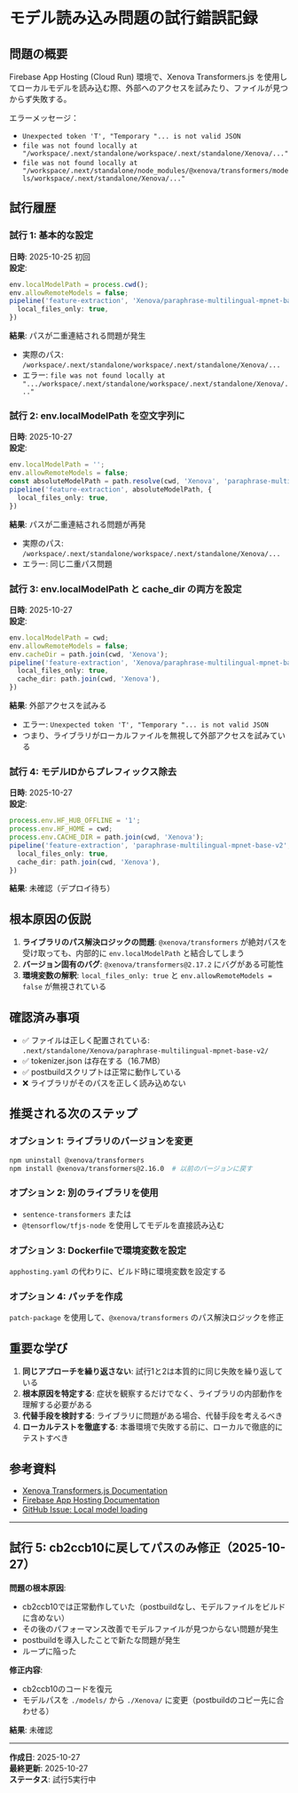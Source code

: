 # モデル読み込み問題の試行錯誤記録

## 問題の概要

Firebase App Hosting (Cloud Run) 環境で、Xenova Transformers.js を使用してローカルモデルを読み込む際、外部へのアクセスを試みたり、ファイルが見つからず失敗する。

エラーメッセージ：
- `Unexpected token 'T', "Temporary "... is not valid JSON`
- `file was not found locally at "/workspace/.next/standalone/workspace/.next/standalone/Xenova/..."`
- `file was not found locally at "/workspace/.next/standalone/node_modules/@xenova/transformers/models/workspace/.next/standalone/Xenova/..."`

## 試行履歴

### 試行 1: 基本的な設定
**日時**: 2025-10-25 初回  
**設定**:
```typescript
env.localModelPath = process.cwd();
env.allowRemoteModels = false;
pipeline('feature-extraction', 'Xenova/paraphrase-multilingual-mpnet-base-v2', {
  local_files_only: true,
})
```
**結果**: パスが二重連結される問題が発生
- 実際のパス: `/workspace/.next/standalone/workspace/.next/standalone/Xenova/...`
- エラー: `file was not found locally at ".../workspace/.next/standalone/workspace/.next/standalone/Xenova/..."`

### 試行 2: env.localModelPath を空文字列に
**日時**: 2025-10-27  
**設定**:
```typescript
env.localModelPath = '';
env.allowRemoteModels = false;
const absoluteModelPath = path.resolve(cwd, 'Xenova', 'paraphrase-multilingual-mpnet-base-v2');
pipeline('feature-extraction', absoluteModelPath, {
  local_files_only: true,
})
```
**結果**: パスが二重連結される問題が再発
- 実際のパス: `/workspace/.next/standalone/workspace/.next/standalone/Xenova/...`
- エラー: 同じ二重パス問題

### 試行 3: env.localModelPath と cache_dir の両方を設定
**日時**: 2025-10-27  
**設定**:
```typescript
env.localModelPath = cwd;
env.allowRemoteModels = false;
env.cacheDir = path.join(cwd, 'Xenova');
pipeline('feature-extraction', 'Xenova/paraphrase-multilingual-mpnet-base-v2', {
  local_files_only: true,
  cache_dir: path.join(cwd, 'Xenova'),
})
```
**結果**: 外部アクセスを試みる
- エラー: `Unexpected token 'T', "Temporary "... is not valid JSON`
- つまり、ライブラリがローカルファイルを無視して外部アクセスを試みている

### 試行 4: モデルIDからプレフィックス除去
**日時**: 2025-10-27  
**設定**:
```typescript
process.env.HF_HUB_OFFLINE = '1';
process.env.HF_HOME = cwd;
process.env.CACHE_DIR = path.join(cwd, 'Xenova');
pipeline('feature-extraction', 'paraphrase-multilingual-mpnet-base-v2', {
  local_files_only: true,
  cache_dir: path.join(cwd, 'Xenova'),
})
```
**結果**: 未確認（デプロイ待ち）

## 根本原因の仮説

1. **ライブラリのパス解決ロジックの問題**: `@xenova/transformers` が絶対パスを受け取っても、内部的に `env.localModelPath` と結合してしまう
2. **バージョン固有のバグ**: `@xenova/transformers@2.17.2` にバグがある可能性
3. **環境変数の解釈**: `local_files_only: true` と `env.allowRemoteModels = false` が無視されている

## 確認済み事項

- ✅ ファイルは正しく配置されている: `.next/standalone/Xenova/paraphrase-multilingual-mpnet-base-v2/`
- ✅ tokenizer.json は存在する（16.7MB）
- ✅ postbuildスクリプトは正常に動作している
- ❌ ライブラリがそのパスを正しく読み込めない

## 推奨される次のステップ

### オプション 1: ライブラリのバージョンを変更
```bash
npm uninstall @xenova/transformers
npm install @xenova/transformers@2.16.0  # 以前のバージョンに戻す
```

### オプション 2: 別のライブラリを使用
- `sentence-transformers` または
- `@tensorflow/tfjs-node` を使用してモデルを直接読み込む

### オプション 3: Dockerfileで環境変数を設定
`apphosting.yaml` の代わりに、ビルド時に環境変数を設定する

### オプション 4: パッチを作成
`patch-package` を使用して、`@xenova/transformers` のパス解決ロジックを修正

## 重要な学び

1. **同じアプローチを繰り返さない**: 試行1と2は本質的に同じ失敗を繰り返している
2. **根本原因を特定する**: 症状を観察するだけでなく、ライブラリの内部動作を理解する必要がある
3. **代替手段を検討する**: ライブラリに問題がある場合、代替手段を考えるべき
4. **ローカルテストを徹底する**: 本番環境で失敗する前に、ローカルで徹底的にテストすべき

## 参考資料

- [Xenova Transformers.js Documentation](https://huggingface.co/docs/transformers.js)
- [Firebase App Hosting Documentation](https://firebase.google.com/docs/app-hosting)
- [GitHub Issue: Local model loading](https://github.com/xenova/transformers.js/issues)

---

## 試行 5: cb2ccb10に戻してパスのみ修正（2025-10-27）

**問題の根本原因**: 
- cb2ccb10では正常動作していた（postbuildなし、モデルファイルをビルドに含めない）
- その後のパフォーマンス改善でモデルファイルが見つからない問題が発生
- postbuildを導入したことで新たな問題が発生
- ループに陥った

**修正内容**:
- cb2ccb10のコードを復元
- モデルパスを `./models/` から `./Xenova/` に変更（postbuildのコピー先に合わせる）

**結果**: 未確認

---

**作成日**: 2025-10-27  
**最終更新**: 2025-10-27  
**ステータス**: 試行5実行中
